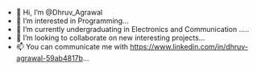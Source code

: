 - 👋 Hi, I’m @Dhruv_Agrawal
- 👀 I’m interested in Programming...
- 🌱 I’m currently undergraduating in Electronics and Communication .....
- 💞️ I’m looking to collaborate on new interesting projects...
- 📫 You can communicate me with https://www.linkedin.com/in/dhruv-agrawal-59ab4817b...

<!---
Dhruv8057/Dhruv8057 is a ✨ special ✨ repository because its `README.md` (this file) appears on your GitHub profile.
You can click the Preview link to take a look at your changes.
--->
